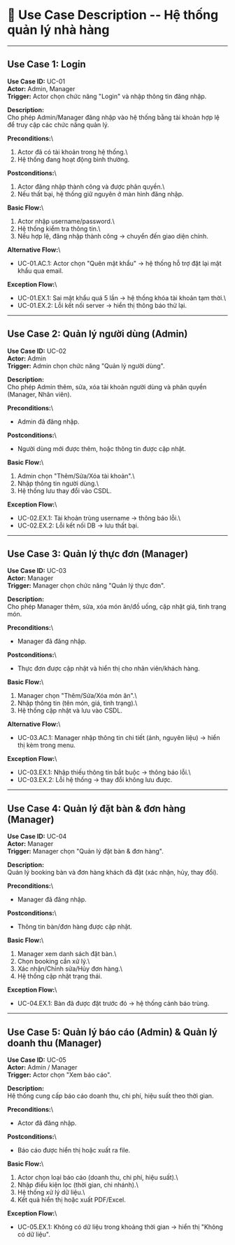 # 📑 Use Case Description -- Hệ thống quản lý nhà hàng

------------------------------------------------------------------------

## Use Case 1: Login

**Use Case ID:** UC-01\
**Actor:** Admin, Manager\
**Trigger:** Actor chọn chức năng "Login" và nhập thông tin đăng nhập.

**Description:**\
Cho phép Admin/Manager đăng nhập vào hệ thống bằng tài khoản hợp lệ để
truy cập các chức năng quản lý.

**Preconditions:**\
1. Actor đã có tài khoản trong hệ thống.\
2. Hệ thống đang hoạt động bình thường.

**Postconditions:**\
1. Actor đăng nhập thành công và được phân quyền.\
2. Nếu thất bại, hệ thống giữ nguyên ở màn hình đăng nhập.

**Basic Flow:**\
1. Actor nhập username/password.\
2. Hệ thống kiểm tra thông tin.\
3. Nếu hợp lệ, đăng nhập thành công → chuyển đến giao diện chính.

**Alternative Flow:**\
- UC-01.AC.1: Actor chọn "Quên mật khẩu" → hệ thống hỗ trợ đặt lại mật
khẩu qua email.

**Exception Flow:**\
- UC-01.EX.1: Sai mật khẩu quá 5 lần → hệ thống khóa tài khoản tạm
thời.\
- UC-01.EX.2: Lỗi kết nối server → hiển thị thông báo thử lại.

------------------------------------------------------------------------

## Use Case 2: Quản lý người dùng (Admin)

**Use Case ID:** UC-02\
**Actor:** Admin\
**Trigger:** Admin chọn chức năng "Quản lý người dùng".

**Description:**\
Cho phép Admin thêm, sửa, xóa tài khoản người dùng và phân quyền
(Manager, Nhân viên).

**Preconditions:**\
- Admin đã đăng nhập.

**Postconditions:**\
- Người dùng mới được thêm, hoặc thông tin được cập nhật.

**Basic Flow:**\
1. Admin chọn "Thêm/Sửa/Xóa tài khoản".\
2. Nhập thông tin người dùng.\
3. Hệ thống lưu thay đổi vào CSDL.

**Exception Flow:**\
- UC-02.EX.1: Tài khoản trùng username → thông báo lỗi.\
- UC-02.EX.2: Lỗi kết nối DB → lưu thất bại.

------------------------------------------------------------------------

## Use Case 3: Quản lý thực đơn (Manager)

**Use Case ID:** UC-03\
**Actor:** Manager\
**Trigger:** Manager chọn chức năng "Quản lý thực đơn".

**Description:**\
Cho phép Manager thêm, sửa, xóa món ăn/đồ uống, cập nhật giá, tình trạng
món.

**Preconditions:**\
- Manager đã đăng nhập.

**Postconditions:**\
- Thực đơn được cập nhật và hiển thị cho nhân viên/khách hàng.

**Basic Flow:**\
1. Manager chọn "Thêm/Sửa/Xóa món ăn".\
2. Nhập thông tin (tên món, giá, tình trạng).\
3. Hệ thống cập nhật và lưu vào CSDL.

**Alternative Flow:**\
- UC-03.AC.1: Manager nhập thông tin chi tiết (ảnh, nguyên liệu) → hiển
thị kèm trong menu.

**Exception Flow:**\
- UC-03.EX.1: Nhập thiếu thông tin bắt buộc → thông báo lỗi.\
- UC-03.EX.2: Lỗi hệ thống → thay đổi không lưu được.

------------------------------------------------------------------------

## Use Case 4: Quản lý đặt bàn & đơn hàng (Manager)

**Use Case ID:** UC-04\
**Actor:** Manager\
**Trigger:** Manager chọn "Quản lý đặt bàn & đơn hàng".

**Description:**\
Quản lý booking bàn và đơn hàng khách đã đặt (xác nhận, hủy, thay đổi).

**Preconditions:**\
- Manager đã đăng nhập.

**Postconditions:**\
- Thông tin bàn/đơn hàng được cập nhật.

**Basic Flow:**\
1. Manager xem danh sách đặt bàn.\
2. Chọn booking cần xử lý.\
3. Xác nhận/Chỉnh sửa/Hủy đơn hàng.\
4. Hệ thống cập nhật trạng thái.

**Exception Flow:**\
- UC-04.EX.1: Bàn đã được đặt trước đó → hệ thống cảnh báo trùng.

------------------------------------------------------------------------

## Use Case 5: Quản lý báo cáo (Admin) & Quản lý doanh thu (Manager)

**Use Case ID:** UC-05\
**Actor:** Admin / Manager\
**Trigger:** Actor chọn "Xem báo cáo".

**Description:**\
Hệ thống cung cấp báo cáo doanh thu, chi phí, hiệu suất theo thời gian.

**Preconditions:**\
- Actor đã đăng nhập.

**Postconditions:**\
- Báo cáo được hiển thị hoặc xuất ra file.

**Basic Flow:**\
1. Actor chọn loại báo cáo (doanh thu, chi phí, hiệu suất).\
2. Nhập điều kiện lọc (thời gian, chi nhánh).\
3. Hệ thống xử lý dữ liệu.\
4. Kết quả hiển thị hoặc xuất PDF/Excel.

**Exception Flow:**\
- UC-05.EX.1: Không có dữ liệu trong khoảng thời gian → hiển thị "Không
có dữ liệu".
